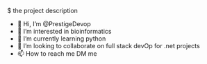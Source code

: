 
$ the project description


- 👋 Hi, I’m @PrestigeDevop
- 👀 I’m interested in bioinformatics
- 🌱 I’m currently learning python 
- 💞️ I’m looking to collaborate on full stack devOp for .net projects
- 📫 How to reach me DM me

<!---
PrestigeDevop/PrestigeDevop is a ✨ special ✨ repository because its `README.md` (this file) appears on your GitHub profile.
You can click the Preview link to take a look at your changes.
--->
